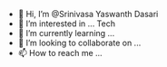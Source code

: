 - 👋 Hi, I’m @Srinivasa Yaswanth Dasari
- 👀 I’m interested in ... Tech 
- 🌱 I’m currently learning ...
- 💞️ I’m looking to collaborate on ...
- 📫 How to reach me ...

<!---
DSYaswanth777/DSYaswanth777 is a ✨ special ✨ repository because its `README.md` (this file) appears on your GitHub profile.
You can click the Preview link to take a look at your changes.
--->
